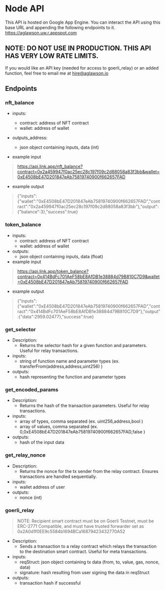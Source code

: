 # Node API
This API is hosted on Google App Engine.
You can interact the API using this base URL and appending the following endpoints to it.
https://aglawson.uw.r.appspot.com
## NOTE: DO NOT USE IN PRODUCTION. THIS API HAS VERY LOW RATE LIMITS.
If you would like an API key (needed for access to goerli_relay) or an added function, feel free to email me at hire@aglawson.io
## Endpoints
### nft_balance
- inputs: 
  - contract: address of NFT contract 
  - wallet: address of wallet
- outputs_address:
  - json object containing inputs, data (int)

- example input
> https://api.link.app/nft_balance?contract=0x2a459947f0ac25ec28c197f09c2d88058a83f3bb&wallet=0xE4508bE47D201847eAb75819740900f662657FAD
- example output
> {"inputs":{"wallet":"0xE4508bE47D201847eAb75819740900f662657FAD","contract":"0x2a459947f0ac25ec28c197f09c2d88058a83f3bb"},"output":{"balance":3},"success":true}

### token_balance
- inputs: 
  - contract: address of NFT contract 
  - wallet: address of wallet
- outputs:
  - json object containing inputs, data (float)
- example input
> https://api.link.app/token_balance?contract=0x414BdFc701AeF58bE8AfDB1e38884d79B810C7D9&wallet=0xE4508bE47D201847eAb75819740900f662657FAD
- example output
> {"inputs":{"wallet":"0xE4508bE47D201847eAb75819740900f662657FAD","contract":"0x414BdFc701AeF58bE8AfDB1e38884d79B810C7D9"},"output":{"data":2959.02477},"success":true}

### get_selector
- Description:
  - Returns the selector hash for a given function and parameters. Useful for relay transactions.
- inputs:
  - string of function name and parameter types (ex. transferFrom(address,address,uint256) )
- outputs:
  - hash representing the function and parameter types

### get_encoded_params
 - Description: 
   - Returns the hash of the transaction parameters. Useful for relay transactions.
 - inputs:
    - array of types, comma separated (ex. uint256,address,bool )
    - array of values, comma separated (ex. 0,0xE4508bE47D201847eAb75819740900f662657FAD,false )
 - outputs:
    - hash of the input data
   
### get_relay_nonce
 - Description:
    - Returns the nonce for the tx sender from the relay contract. Ensures transactions are handled sequentially.
 - inputs:
    - wallet address of user
 - outputs:
    - nonce (int)

### goerli_relay
> NOTE: Recipient smart contract must be on Goerli Testnet, must be ERC-2771 Compatible, and must have trusted forwarder set as 0x2A0d1f0EE9c5584b1694BCa16879423432770A52
- Description:
  - Sends a transaction to a relay contract which relays the transaction to the destination smart contract. Useful for meta transactions.
- inputs:
  - reqStruct: json object containing tx data (from, to, value, gas, nonce, data)
  - signature: hash resulting from user signing the data in reqStruct
- outputs:
  - transaction hash if successful